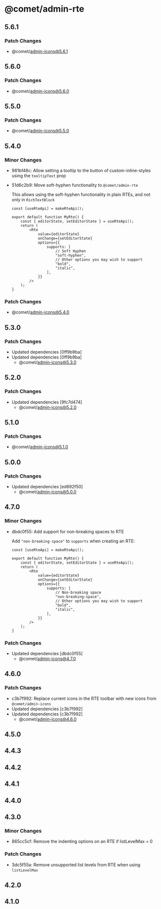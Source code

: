 # @comet/admin-rte

## 5.6.1

### Patch Changes

-   @comet/admin-icons@5.6.1

## 5.6.0

### Patch Changes

-   @comet/admin-icons@5.6.0

## 5.5.0

### Patch Changes

-   @comet/admin-icons@5.5.0

## 5.4.0

### Minor Changes

-   981bf48c: Allow setting a tooltip to the button of custom-inline-styles using the `tooltipText` prop
-   51d6c2b9: Move soft-hyphen functionality to `@comet/admin-rte`

    This allows using the soft-hyphen functionality in plain RTEs, and not only in `RichTextBlock`

    ```tsx
    const [useRteApi] = makeRteApi();

    export default function MyRte() {
        const { editorState, setEditorState } = useRteApi();
        return (
            <Rte
                value={editorState}
                onChange={setEditorState}
                options={{
                    supports: [
                        // Soft Hyphen
                        "soft-hyphen",
                        // Other options you may wish to support
                        "bold",
                        "italic",
                    ],
                }}
            />
        );
    }
    ```

### Patch Changes

-   @comet/admin-icons@5.4.0

## 5.3.0

### Patch Changes

-   Updated dependencies [0ff9b9ba]
-   Updated dependencies [0ff9b9ba]
    -   @comet/admin-icons@5.3.0

## 5.2.0

### Patch Changes

-   Updated dependencies [9fc7d474]
    -   @comet/admin-icons@5.2.0

## 5.1.0

### Patch Changes

-   @comet/admin-icons@5.1.0

## 5.0.0

### Patch Changes

-   Updated dependencies [ed692f50]
    -   @comet/admin-icons@5.0.0

## 4.7.0

### Minor Changes

-   dbdc0f55: Add support for non-breaking spaces to RTE

    Add `"non-breaking-space"` to `supports` when creating an RTE:

    ```tsx
    const [useRteApi] = makeRteApi();

    export default function MyRte() {
        const { editorState, setEditorState } = useRteApi();
        return (
            <Rte
                value={editorState}
                onChange={setEditorState}
                options={{
                    supports: [
                        // Non-breaking space
                        "non-breaking-space",
                        // Other options you may wish to support
                        "bold",
                        "italic",
                    ],
                }}
            />
        );
    }
    ```

### Patch Changes

-   Updated dependencies [dbdc0f55]
    -   @comet/admin-icons@4.7.0

## 4.6.0

### Patch Changes

-   c3b7f992: Replace current icons in the RTE toolbar with new icons from `@comet/admin-icons`
-   Updated dependencies [c3b7f992]
-   Updated dependencies [c3b7f992]
    -   @comet/admin-icons@4.6.0

## 4.5.0

## 4.4.3

## 4.4.2

## 4.4.1

## 4.4.0

## 4.3.0

### Minor Changes

-   865cc5cf: Remove the indenting options on an RTE if listLevelMax = 0

### Patch Changes

-   3dc5f55a: Remove unsupported list levels from RTE when using `listLevelMax`

## 4.2.0

## 4.1.0
